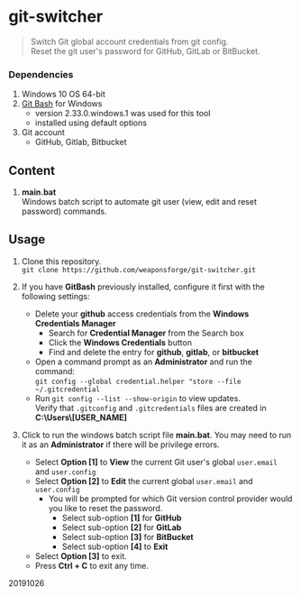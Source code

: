 # git-switcher

>  Switch Git global account credentials from git config.  
>  Reset the git user's password for GitHub, GitLab or BitBucket.


### Dependencies

1. Windows 10 OS 64-bit
2. [Git Bash](https://gitforwindows.org/) for Windows
	- version 2.33.0.windows.1 was used for this tool
	- installed using default options
3. Git account
	- GitHub, Gitlab, Bitbucket


## Content

1. **main.bat**  
Windows batch script to automate git user (view, edit and reset password) commands.


## Usage

1. Clone this repository.  
`git clone https://github.com/weaponsforge/git-switcher.git`

2. If you have **GitBash** previously installed, configure it first with the following settings:  
	- Delete your **github** access credentials from the **Windows Credentials Manager**
		- Search for **Credential Manager** from the Search box
		- Click the **Windows Credentials** button
		- Find and delete the entry for **github**, **gitlab**, or **bitbucket**
	- Open a command prompt as an **Administrator** and run the command:  
`git config --global credential.helper "store --file ~/.gitcredential`
	- Run `git config --list --show-origin` to view updates.  
	Verify that `.gitconfig` and `.gitcredentials` files are created in **C:\Users\\[USER_NAME]** 

3. Click to run the windows batch script file **main.bat**. You may need to run it as an **Administrator** if there will be privilege errors.
	- Select **Option [1]** to **View** the current Git user's global `user.email` and `user.config`
	- Select **Option [2]** to **Edit** the current global `user.email` and `user.config`
		- You will be prompted for which Git version control provider would you like to reset the password.
			- Select sub-option **[1]** for **GitHub**
			- Select sub-option **[2]** for **GitLab**
			- Select sub-option **[3]** for **BitBucket**
			- Select sub-option **[4]** to **Exit**
	- Select **Option [3]** to exit.
	- Press **Ctrl + C** to exit any time.

20191026